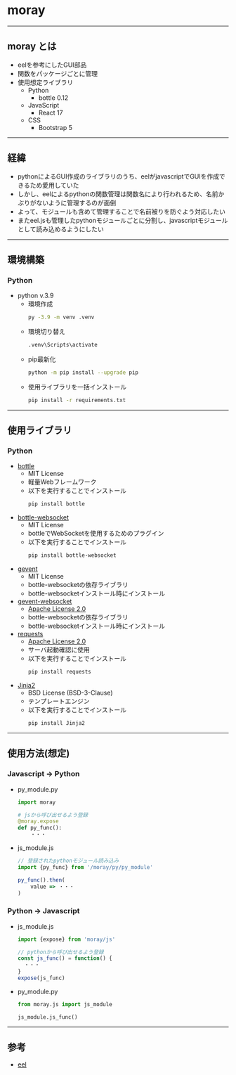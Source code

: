 # moray
***
## moray とは
- eelを参考にしたGUI部品
- 関数をパッケージごとに管理
- 使用想定ライブラリ
  - Python
    - bottle 0.12
  - JavaScript
    - React 17
  - CSS
    - Bootstrap 5

***
## 経緯
- pythonによるGUI作成のライブラリのうち、eelがjavascriptでGUIを作成できるため愛用していた
- しかし、eelによるpythonの関数管理は関数名により行われるため、名前かぶりがないように管理するのが面倒
- よって、モジュールも含めて管理することで名前被りを防ぐよう対応したい
- またeel.jsも管理したpythonモジュールごとに分割し、javascriptモジュールとして読み込めるようにしたい

***
## 環境構築
### Python
- python v.3.9
  - 環境作成
    ``` bash
    py -3.9 -m venv .venv
    ```
  - 環境切り替え
    ``` bash
    .venv\Scripts\activate
    ```
  - pip最新化
    ``` bash
    python -m pip install --upgrade pip
    ```
  - 使用ライブラリを一括インストール
    ``` bash
    pip install -r requirements.txt
    ```

***
## 使用ライブラリ
### Python
- [bottle](https://pypi.org/project/bottle/)
  - MIT License
  - 軽量Webフレームワーク
  - 以下を実行することでインストール
    ``` bash
    pip install bottle
    ```
- [bottle-websocket](https://pypi.org/project/bottle-websocket/)
  - MIT License
  - bottleでWebSocketを使用するためのプラグイン
  - 以下を実行することでインストール
    ``` bash
    pip install bottle-websocket
    ```
- [gevent](https://pypi.org/project/gevent/)
  - MIT License
  - bottle-websocketの依存ライブラリ
  - bottle-websocketインストール時にインストール
- [gevent-websocket](https://pypi.org/project/gevent-websocket/)
  - [Apache License 2.0](http://www.apache.org/licenses/LICENSE-2.0)
  - bottle-websocketの依存ライブラリ
  - bottle-websocketインストール時にインストール
- [requests](https://pypi.org/project/requests/)
  - [Apache License 2.0](http://www.apache.org/licenses/LICENSE-2.0)
  - サーバ起動確認に使用
  - 以下を実行することでインストール
    ``` bash
    pip install requests
    ```
- [Jinja2](https://pypi.org/project/Jinja2/)
  - BSD License (BSD-3-Clause)
  - テンプレートエンジン
  - 以下を実行することでインストール
    ``` bash
    pip install Jinja2
    ```

***
## 使用方法(想定)
### Javascript -> Python
- py_module.py
  ``` python
  import moray
  
  # jsから呼び出せるよう登録
  @moray.expose
  def py_func():
      ・・・
  ```
- js_module.js
  ``` javascript
  // 登録されたpythonモジュール読み込み
  import {py_func} from '/moray/py/py_module'
  
  py_func().then(
      value => ・・・
  )
  ```

### Python -> Javascript
- js_module.js
  ``` javascript
  import {expose} from 'moray/js'
  
  // pythonから呼び出せるよう登録
  const js_func() = function() {
    ・・・
  }
  expose(js_func)
  ```
- py_module.py
  ``` python
  from moray.js import js_module
  
  js_module.js_func()
  ```

***
## 参考
- [eel](https://github.com/ChrisKnott/Eel)

